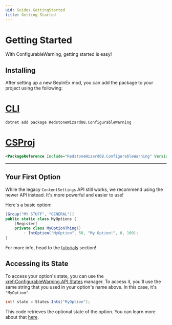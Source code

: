 ```yaml
---
uid: Guides.GettingStarted
title: Getting Started
---
```


# Getting Started

With ConfigurableWarning, getting started is easy!

## Installing

After setting up a new BepInEx mod,
you can add the package to your project using the following:

# [CLI](#tab/cli)

```pwsh
dotnet add package RedstoneWizard08.ConfigurableWarning
```

# [CSProj](#tab/csproj)

```xml
<PackageReference Include="RedstoneWizard08.ConfigurableWarning" Version="1.15.2" IncludeAssets="compile" ExcludeAssets="RUNTIME" />
```

---

## Your First Option

While the legacy `ContentSettings` API still works, we recommend using the newer API instead.
It's more powerful and easier to use!

Here's a basic option:

```cs
[Group("MY STUFF", "GENERAL")]
public static class MyOptions {
    [Register]
    private class MyOptionThing()
        : IntOption("MyOption", 50, "My Option!", 0, 100);
}
```

For more info, head to the [tutorials](../tutorials/options.md) section!

## Accessing its State

To access your option's state, you can use the <xref:ConfigurableWarning.API.States>
manager. To access it, you'll use the same string that you used in your option's name above.
In this case, it's `"MyOption"`.

```cs
int? state = States.Ints["MyOption"];
```

This code retrieves the optional state of the option. You can learn more about that
[here](../tutorials/state.md).
